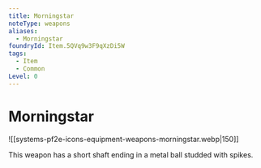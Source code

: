 ```yaml
---
title: Morningstar
noteType: weapons
aliases:
  - Morningstar
foundryId: Item.5QVq9w3F9qXzDi5W
tags:
  - Item
  - Common
Level: 0
---
```


# Morningstar
![[systems-pf2e-icons-equipment-weapons-morningstar.webp|150]]

This weapon has a short shaft ending in a metal ball studded with spikes.
